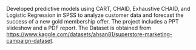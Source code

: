Developed predictive models using CART, CHAID, Exhaustive CHAID, and Logistic Regression in SPSS to analyze customer data and forecast the success of a new gold membership offer.
The project includes a PPT slideshow and a PDF report.
The Dataset is obtained from https://www.kaggle.com/datasets/ahsan81/superstore-marketing-campaign-dataset.
